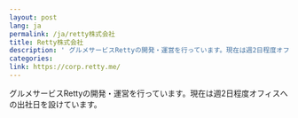 ```yaml
---
layout: post
lang: ja
permalink: /ja/retty株式会社
title: Retty株式会社
description: ' グルメサービスRettyの開発・運営を行っています。現在は週2日程度オフィスへの出社日を設けています。 '
categories: 
link: https://corp.retty.me/
---
```


<p>グルメサービスRettyの開発・運営を行っています。現在は週2日程度オフィスへの出社日を設けています。</p>
